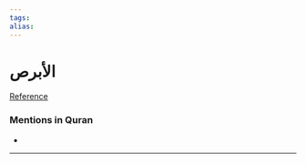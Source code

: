 ```yaml
---
tags: 
alias: 
---
```


# الأبرص

[Reference](https://corpus.quran.com/concept.jsp?id=leprosy)

### Mentions in Quran
- 

---

